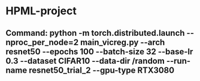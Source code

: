 # HPML-project

## Command: python -m torch.distributed.launch --nproc_per_node=2 main_vicreg.py --arch resnet50 --epochs 100 --batch-size 32 --base-lr 0.3 --dataset CIFAR10 --data-dir /random --run-name resnet50_trial_2 --gpu-type RTX3080
